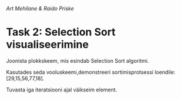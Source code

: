 *Art Mehilane & Raido Priske*
# Task 2: Selection Sort visualiseerimine

Joonista plokkskeem, mis esindab Selection Sort algoritmi.

Kasutades seda vooluskeemi,demonstreeri sortimisprotsessi loendile: [29,15,56,77,18].

Tuvasta iga iteratsiooni ajal väikseim element.
